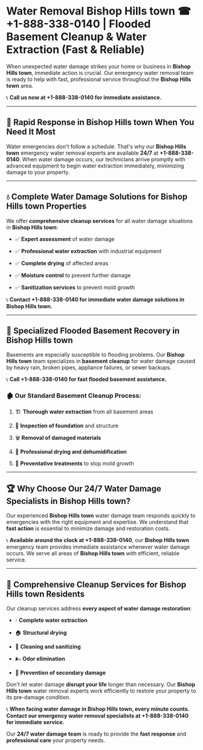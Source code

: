 # Water Removal Bishop Hills town ☎ +1-888-338-0140 | Flooded Basement Cleanup & Water Extraction (Fast & Reliable)

When unexpected water damage strikes your home or business in **Bishop Hills town**, immediate action is crucial. Our emergency water removal team is ready to help with fast, professional service throughout the **Bishop Hills town** area. 

📞 **Call us now at +1-888-338-0140 for immediate assistance.**
---
## 🚀 Rapid Response in Bishop Hills town When You Need It Most
Water emergencies don't follow a schedule. That's why our **Bishop Hills town** emergency water removal experts are available **24/7** at **+1-888-338-0140**. When water damage occurs, our technicians arrive promptly with advanced equipment to begin water extraction immediately, minimizing damage to your property.
---
## 💧 Complete Water Damage Solutions for Bishop Hills town Properties
We offer **comprehensive cleanup services** for all water damage situations in **Bishop Hills town**:
- ✅ **Expert assessment** of water damage  
- ✅ **Professional water extraction** with industrial equipment  
- ✅ **Complete drying** of affected areas  
- ✅ **Moisture control** to prevent further damage  
- ✅ **Sanitization services** to prevent mold growth  
📞 **Contact +1-888-338-0140 for immediate water damage solutions in Bishop Hills town.**
---
## 🌊 Specialized Flooded Basement Recovery in Bishop Hills town
Basements are especially susceptible to flooding problems. Our **Bishop Hills town** team specializes in **basement cleanup** for water damage caused by heavy rain, broken pipes, appliance failures, or sewer backups. 
📞 **Call +1-888-338-0140 for fast flooded basement assistance.**
### 🏚️ Our Standard Basement Cleanup Process:
1. 🏗️ **Thorough water extraction** from all basement areas  
2. 🔎 **Inspection of foundation** and structure  
3. 🗑️ **Removal of damaged materials**  
4. 💨 **Professional drying and dehumidification**  
5. 🚫 **Preventative treatments** to stop mold growth  
---
## 🏆 Why Choose Our 24/7 Water Damage Specialists in Bishop Hills town?
Our experienced **Bishop Hills town** water damage team responds quickly to emergencies with the right equipment and expertise. We understand that **fast action** is essential to minimize damage and restoration costs.
📞 **Available around the clock at +1-888-338-0140**, our **Bishop Hills town** emergency team provides immediate assistance whenever water damage occurs. We serve all areas of **Bishop Hills town** with efficient, reliable service.
---
## 🧹 Comprehensive Cleanup Services for Bishop Hills town Residents
Our cleanup services address **every aspect of water damage restoration**:
- 💧 **Complete water extraction**  
- 🏠 **Structural drying**  
- 🧼 **Cleaning and sanitizing**  
- 🌬️ **Odor elimination**  
- 🚫 **Prevention of secondary damage**  
Don't let water damage **disrupt your life** longer than necessary. Our **Bishop Hills town** water removal experts work efficiently to restore your property to its pre-damage condition.
📞 **When facing water damage in Bishop Hills town, every minute counts. Contact our emergency water removal specialists at +1-888-338-0140 for immediate service.**
Our **24/7 water damage team** is ready to provide the **fast response** and **professional care** your property needs.
